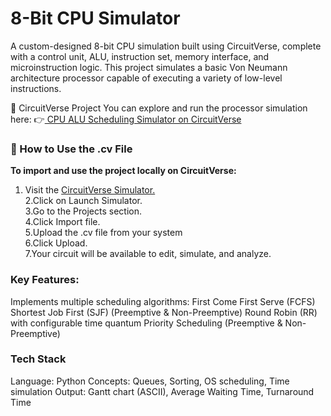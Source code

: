 # 8-Bit CPU Simulator
A custom-designed 8-bit CPU simulation built using CircuitVerse, complete with a control unit, ALU, instruction set, memory interface, and microinstruction logic. This project simulates a basic Von Neumann architecture processor capable of executing a variety of low-level instructions.

🔗 CircuitVerse Project
You can explore and run the processor simulation here:
👉<a href="https://circuitverse.org/users/315732/projects/cpu-scheduling-simulator"> CPU ALU Scheduling Simulator on CircuitVerse</a>



### 📁 How to Use the .cv File
<b>To import and use the project locally on CircuitVerse:<br></b>
1. Visit the <a href="https://circuitverse.org/">CircuitVerse Simulator.</a><br>
2.Click on Launch Simulator.<br>
3.Go to the Projects section.<br>
4.Click Import file.<br>
5.Upload the .cv file from your system<br>
6.Click Upload.<br>
7.Your circuit will be available to edit, simulate, and analyze.<br>

### Key Features:

Implements multiple scheduling algorithms:
First Come First Serve (FCFS)
Shortest Job First (SJF) (Preemptive & Non-Preemptive)
Round Robin (RR) with configurable time quantum
Priority Scheduling (Preemptive & Non-Preemptive)

### Tech Stack

Language: Python
Concepts: Queues, Sorting, OS scheduling, Time simulation
Output: Gantt chart (ASCII), Average Waiting Time, Turnaround Time
